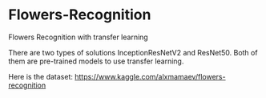 # Flowers-Recognition
Flowers Recognition with transfer learning

There are two types of solutions InceptionResNetV2 and ResNet50. 
Both of them are pre-trained models to use transfer learning.

Here is the dataset: https://www.kaggle.com/alxmamaev/flowers-recognition
